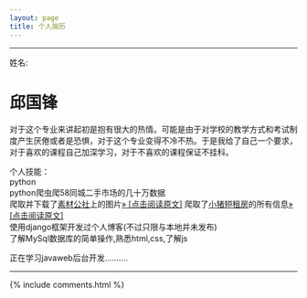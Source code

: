 ```yaml
---
layout: page
title: 个人简历 
---
```

<div border="2">
<hr />
<p>姓名:<h1>邱国锋</h1></p>

<p>对于这个专业来讲起初是抱有很大的热情。可能是由于对学校的教学方式和考试制度产生厌倦或者是恐惧，对于这个专业变得不冷不热。于是我给了自己一个要求，对于喜欢的课程自己加深学习，对于不喜欢的课程保证不挂科。</p>


<p>个人技能：<br />
python<br />python爬虫爬58同城二手市场的几十万数据<br />
爬取并下载了<a href="http://www.tooopen.com/">素材公社</a>上的图片<a href="http://qiuguofeng.com/2017/01/爬虫系列二/">» [点击阅读原文]</a>
爬取了<a href="http://bj.xiaozhu.com/">小猪短租房</a>的所有信息<a href="http://qiuguofeng.com/2017/01/爬虫系列一/">» [点击阅读原文]</a>
<br />
使用django框架开发过个人博客(不过只限与本地并未发布)<br />
了解MySql数据库的简单操作,熟悉html,css,了解js</p>
<p>正在学习javaweb后台开发..........</p>
<hr />
</div>
{% include comments.html %}



